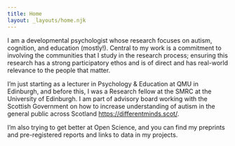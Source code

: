 ```yaml
---
title: Home
layout: _layouts/home.njk
---
```


I am a developmental psychologist whose research focuses on autism, cognition, and education (mostly!). Central to my work is a commitment to involving the communities that I study in the research process; ensuring this research has a strong participatory ethos and is of direct and has real-world relevance to the people that matter.

I’m just starting as a lecturer in Psychology & Education at QMU in Edinburgh, and before this, I was a Research fellow at the SMRC at the University of Edinburgh. I am part of advisory board working with the Scottish Government on how to increase understanding of autism in the general public across Scotland <https://differentminds.scot/>.

I’m also trying to get better at Open Science, and you can find my preprints and pre-registered reports and links to data in my projects.
